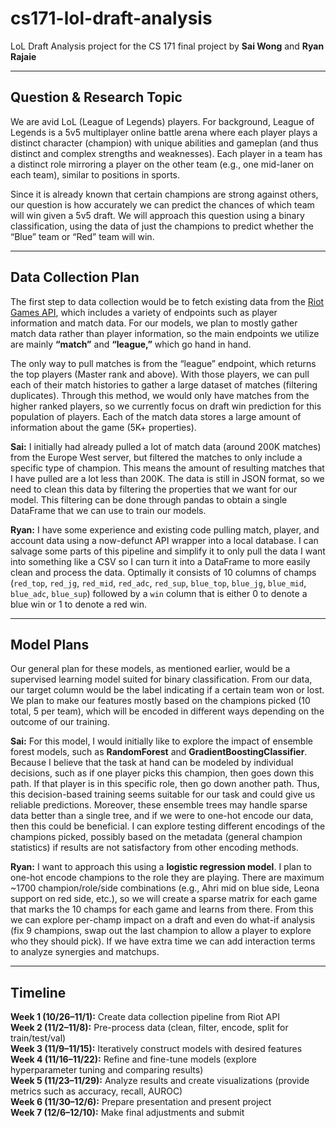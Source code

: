 # cs171-lol-draft-analysis

LoL Draft Analysis project for the CS 171 final project by **Sai Wong** and **Ryan Rajaie**

---

## Question & Research Topic

We are avid LoL (League of Legends) players. For background, League of Legends is a 5v5 multiplayer online battle arena where each player plays a distinct character (champion) with unique abilities and gameplan (and thus distinct and complex strengths and weaknesses). Each player in a team has a distinct role mirroring a player on the other team (e.g., one mid-laner on each team), similar to positions in sports. 

Since it is already known that certain champions are strong against others, our question is how accurately we can predict the chances of which team will win given a 5v5 draft. We will approach this question using a binary classification, using the data of just the champions to predict whether the “Blue” team or “Red” team will win.

---

## Data Collection Plan

The first step to data collection would be to fetch existing data from the [Riot Games API](https://developer.riotgames.com), which includes a variety of endpoints such as player information and match data. For our models, we plan to mostly gather match data rather than player information, so the main endpoints we utilize are mainly **“match”** and **“league,”** which go hand in hand. 

The only way to pull matches is from the “league” endpoint, which returns the top players (Master rank and above). With those players, we can pull each of their match histories to gather a large dataset of matches (filtering duplicates). Through this method, we would only have matches from the higher ranked players, so we currently focus on draft win prediction for this population of players. Each of the match data stores a large amount of information about the game (5K+ properties).

**Sai:** I initially had already pulled a lot of match data (around 200K matches) from the Europe West server, but filtered the matches to only include a specific type of champion. This means the amount of resulting matches that I have pulled are a lot less than 200K. The data is still in JSON format, so we need to clean this data by filtering the properties that we want for our model. This filtering can be done through pandas to obtain a single DataFrame that we can use to train our models.

**Ryan:** I have some experience and existing code pulling match, player, and account data using a now-defunct API wrapper into a local database. I can salvage some parts of this pipeline and simplify it to only pull the data I want into something like a CSV so I can turn it into a DataFrame to more easily clean and process the data. Optimally it consists of 10 columns of champs (`red_top`, `red_jg`, `red_mid`, `red_adc`, `red_sup`, `blue_top`, `blue_jg`, `blue_mid`, `blue_adc`, `blue_sup`) followed by a `win` column that is either 0 to denote a blue win or 1 to denote a red win.

---

## Model Plans

Our general plan for these models, as mentioned earlier, would be a supervised learning model suited for binary classification. From our data, our target column would be the label indicating if a certain team won or lost. We plan to make our features mostly based on the champions picked (10 total, 5 per team), which will be encoded in different ways depending on the outcome of our training.

**Sai:** For this model, I would initially like to explore the impact of ensemble forest models, such as **RandomForest** and **GradientBoostingClassifier**. Because I believe that the task at hand can be modeled by individual decisions, such as if one player picks this champion, then goes down this path. If that player is in this specific role, then go down another path. Thus, this decision-based training seems suitable for our task and could give us reliable predictions. Moreover, these ensemble trees may handle sparse data better than a single tree, and if we were to one-hot encode our data, then this could be beneficial. I can explore testing different encodings of the champions picked, possibly based on the metadata (general champion statistics) if results are not satisfactory from other encoding methods.

**Ryan:** I want to approach this using a **logistic regression model**. I plan to one-hot encode champions to the role they are playing. There are maximum ~1700 champion/role/side combinations (e.g., Ahri mid on blue side, Leona support on red side, etc.), so we will create a sparse matrix for each game that marks the 10 champs for each game and learns from there. From this we can explore per-champ impact on a draft and even do what-if analysis (fix 9 champions, swap out the last champion to allow a player to explore who they should pick). If we have extra time we can add interaction terms to analyze synergies and matchups.

---

## Timeline

**Week 1 (10/26–11/1):** Create data collection pipeline from Riot API  
**Week 2 (11/2–11/8):** Pre-process data (clean, filter, encode, split for train/test/val)  
**Week 3 (11/9–11/15):** Iteratively construct models with desired features  
**Week 4 (11/16–11/22):** Refine and fine-tune models (explore hyperparameter tuning and comparing results)  
**Week 5 (11/23–11/29):** Analyze results and create visualizations (provide metrics such as accuracy, recall, AUROC)  
**Week 6 (11/30–12/6):** Prepare presentation and present project  
**Week 7 (12/6–12/10):** Make final adjustments and submit
